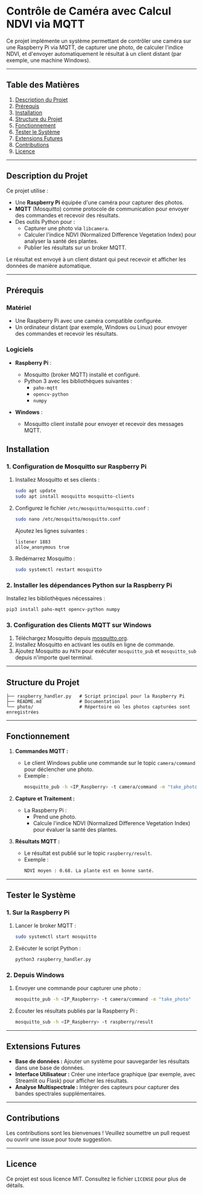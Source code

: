 
# Contrôle de Caméra avec Calcul NDVI via MQTT

Ce projet implémente un système permettant de contrôler une caméra sur une Raspberry Pi via MQTT, de capturer une photo, de calculer l'indice NDVI, et d'envoyer automatiquement le résultat à un client distant (par exemple, une machine Windows).

---

## **Table des Matières**
1. [Description du Projet](#description-du-projet)
2. [Prérequis](#prérequis)
3. [Installation](#installation)
4. [Structure du Projet](#structure-du-projet)
5. [Fonctionnement](#fonctionnement)
6. [Tester le Système](#tester-le-système)
7. [Extensions Futures](#extensions-futures)
8. [Contributions](#contributions)
9. [Licence](#licence)

---

## **Description du Projet**
Ce projet utilise :
- Une **Raspberry Pi** équipée d'une caméra pour capturer des photos.
- **MQTT** (Mosquitto) comme protocole de communication pour envoyer des commandes et recevoir des résultats.
- Des outils Python pour :
  - Capturer une photo via `libcamera`.
  - Calculer l'indice NDVI (Normalized Difference Vegetation Index) pour analyser la santé des plantes.
  - Publier les résultats sur un broker MQTT.

Le résultat est envoyé à un client distant qui peut recevoir et afficher les données de manière automatique.

---

## **Prérequis**

### **Matériel**
- Une Raspberry Pi avec une caméra compatible configurée.
- Un ordinateur distant (par exemple, Windows ou Linux) pour envoyer des commandes et recevoir les résultats.

### **Logiciels**
- **Raspberry Pi** :
  - Mosquitto (broker MQTT) installé et configuré.
  - Python 3 avec les bibliothèques suivantes :
    - `paho-mqtt`
    - `opencv-python`
    - `numpy`

- **Windows** :
  - Mosquitto client installé pour envoyer et recevoir des messages MQTT.

## **Installation**

### **1. Configuration de Mosquitto sur Raspberry Pi**
1. Installez Mosquitto et ses clients :
   ```bash
   sudo apt update
   sudo apt install mosquitto mosquitto-clients
   ```
2. Configurez le fichier `/etc/mosquitto/mosquitto.conf` :
   ```bash
   sudo nano /etc/mosquitto/mosquitto.conf
   ```
   Ajoutez les lignes suivantes :
   ```
   listener 1883
   allow_anonymous true
   ```
3. Redémarrez Mosquitto :
   ```bash
   sudo systemctl restart mosquitto
   ```

### **2. Installer les dépendances Python sur la Raspberry Pi**
Installez les bibliothèques nécessaires :
```bash
pip3 install paho-mqtt opencv-python numpy
```

### **3. Configuration des Clients MQTT sur Windows**
1. Téléchargez Mosquitto depuis [mosquitto.org](https://mosquitto.org/download/).
2. Installez Mosquitto en activant les outils en ligne de commande.
3. Ajoutez Mosquitto au `PATH` pour exécuter `mosquitto_pub` et `mosquitto_sub` depuis n'importe quel terminal.

---

## **Structure du Projet**

```
├── raspberry_handler.py   # Script principal pour la Raspberry Pi
├── README.md              # Documentation
└── photo/                 # Répertoire où les photos capturées sont enregistrées
```

---

## **Fonctionnement**

1. **Commandes MQTT :**
   - Le client Windows publie une commande sur le topic `camera/command` pour déclencher une photo.
   - Exemple :
     ```bash
     mosquitto_pub -h <IP_Raspberry> -t camera/command -m "take_photo"
     ```

2. **Capture et Traitement :**
   - La Raspberry Pi :
     - Prend une photo.
     - Calcule l'indice NDVI (Normalized Difference Vegetation Index) pour évaluer la santé des plantes.

3. **Résultats MQTT :**
   - Le résultat est publié sur le topic `raspberry/result`.
   - Exemple :
     ```bash
     NDVI moyen : 0.68. La plante est en bonne santé.
     ```

---

## **Tester le Système**

### **1. Sur la Raspberry Pi**
1. Lancer le broker MQTT :
   ```bash
   sudo systemctl start mosquitto
   ```
2. Exécuter le script Python :
   ```bash
   python3 raspberry_handler.py
   ```

### **2. Depuis Windows**
1. Envoyer une commande pour capturer une photo :
   ```bash
   mosquitto_pub -h <IP_Raspberry> -t camera/command -m "take_photo"
   ```
2. Écouter les résultats publiés par la Raspberry Pi :
   ```bash
   mosquitto_sub -h <IP_Raspberry> -t raspberry/result
   ```

---

## **Extensions Futures**
- **Base de données :** Ajouter un système pour sauvegarder les résultats dans une base de données.
- **Interface Utilisateur :** Créer une interface graphique (par exemple, avec Streamlit ou Flask) pour afficher les résultats.
- **Analyse Multispectrale :** Intégrer des capteurs pour capturer des bandes spectrales supplémentaires.

---

## **Contributions**
Les contributions sont les bienvenues ! Veuillez soumettre un pull request ou ouvrir une issue pour toute suggestion.

---

## **Licence**
Ce projet est sous licence MIT. Consultez le fichier `LICENSE` pour plus de détails.
